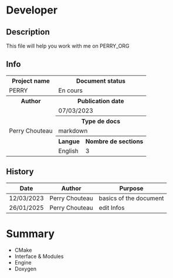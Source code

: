 # Developer

## Description

This file will help you work with me on PERRY_ORG

## Info

<table>
  <tr>
    <th>Project name</th>
    <th colspan="2">Document status</th>
  </tr>
  <tr>
    <td>PERRY</td>
    <td colspan="2">En cours</td>
  </tr>
  <tr>
    <th>Author</th>
    <th colspan="2">Publication date</th>
  </tr>
  <tr>
    <td rowspan="5">Perry Chouteau</td>
    <td colspan="2">07/03/2023</td>

  </tr>
    <th colspan="2">Type de docs</th>
  </tr>
  <tr>
    <td colspan="2">markdown</td>
  </tr>
  </tr>
    <th>Langue</th>
    <th>Nombre de sections</th>
  </tr>
  <tr>
    <td>English</td>
    <td>3</td>
  </tr>
</table>

## History

| Date       | Author         | Purpose |
|------------|--------------- | - |
| 12/03/2023 | Perry Chouteau | basics of the document |
| 26/01/2025 | Perry Chouteau | edit Infos |

# Summary

- CMake
- Interface & Modules
- Engine
- Doxygen